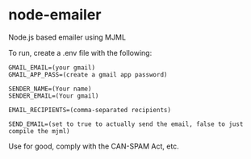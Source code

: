 # node-emailer

Node.js based emailer using MJML

To run, create a .env file with the following:

```
GMAIL_EMAIL=(your gmail)
GMAIL_APP_PASS=(create a gmail app password)

SENDER_NAME=(Your name)
SENDER_EMAIL=(Your gmail)

EMAIL_RECIPIENTS=(comma-separated recipients)

SEND_EMAIL=(set to true to actually send the email, false to just compile the mjml)
```

Use for good, comply with the CAN-SPAM Act, etc.

